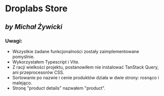 # Droplabs Store
## *by Michał Żywicki*

### Uwagi:
- Wszystkie żadane funkcjonalności zostały zaimplementowane pomyślnie.
- Wykorzystałem Typescript i Vite.
- Z racji wielkości projektu, postanowiłem nie instalować TanStack Query, ani przeprocesorów CSS.
- Sortowanie po nazwie i cenie produktów działa w dwie strony: rosnąco i malejąco.
- Stronę "product details" nazwałem "product".
